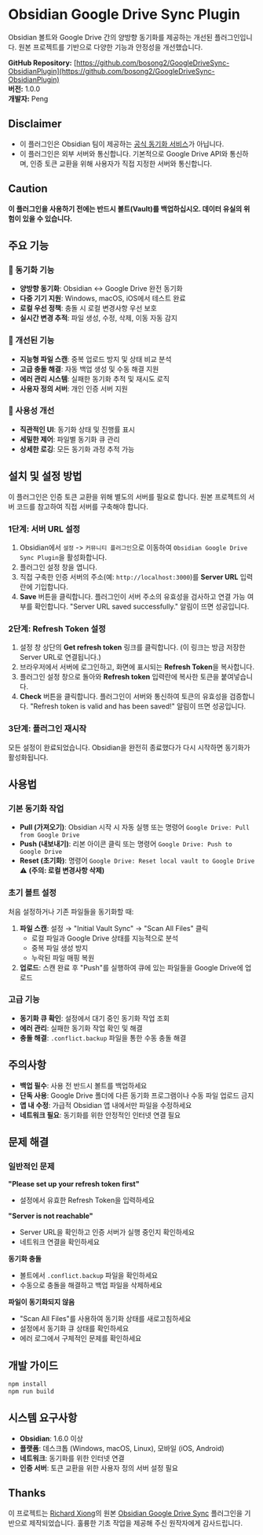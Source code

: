 # Obsidian Google Drive Sync Plugin

Obsidian 볼트와 Google Drive 간의 양방향 동기화를 제공하는 개선된 플러그인입니다. 원본 프로젝트를 기반으로 다양한 기능과 안정성을 개선했습니다.

**GitHub Repository:** [https://github.com/bosong2/GoogleDriveSync-ObsidianPlugin](https://github.com/bosong2/GoogleDriveSync-ObsidianPlugin)  
**버전:** 1.0.0  
**개발자:** Peng

## Disclaimer

-   이 플러그인은 Obsidian 팀이 제공하는 [공식 동기화 서비스](https://obsidian.md/sync)가 아닙니다.
-   이 플러그인은 외부 서버와 통신합니다. 기본적으로 Google Drive API와 통신하며, 인증 토큰 교환을 위해 사용자가 직접 지정한 서버와 통신합니다.

## Caution

**이 플러그인을 사용하기 전에는 반드시 볼트(Vault)를 백업하십시오. 데이터 유실의 위험이 있을 수 있습니다.**

## 주요 기능

### 🔄 동기화 기능
-   **양방향 동기화**: Obsidian ↔ Google Drive 완전 동기화
-   **다중 기기 지원**: Windows, macOS, iOS에서 테스트 완료
-   **로컬 우선 정책**: 충돌 시 로컬 변경사항 우선 보호
-   **실시간 변경 추적**: 파일 생성, 수정, 삭제, 이동 자동 감지

### 🚀 개선된 기능
-   **지능형 파일 스캔**: 중복 업로드 방지 및 상태 비교 분석
-   **고급 충돌 해결**: 자동 백업 생성 및 수동 해결 지원
-   **에러 관리 시스템**: 실패한 동기화 추적 및 재시도 로직
-   **사용자 정의 서버**: 개인 인증 서버 지원

### 📱 사용성 개선
-   **직관적인 UI**: 동기화 상태 및 진행률 표시
-   **세밀한 제어**: 파일별 동기화 큐 관리
-   **상세한 로깅**: 모든 동기화 과정 추적 가능

## 설치 및 설정 방법

이 플러그인은 인증 토큰 교환을 위해 별도의 서버를 필요로 합니다. 원본 프로젝트의 서버 코드를 참고하여 직접 서버를 구축해야 합니다.

### 1단계: 서버 URL 설정

1.  Obsidian에서 `설정` -> `커뮤니티 플러그인`으로 이동하여 `Obsidian Google Drive Sync Plugin`을 활성화합니다.
2.  플러그인 설정 창을 엽니다.
3.  직접 구축한 인증 서버의 주소(예: `http://localhost:3000`)를 **Server URL** 입력란에 기입합니다.
4.  **Save** 버튼을 클릭합니다. 플러그인이 서버 주소의 유효성을 검사하고 연결 가능 여부를 확인합니다. "Server URL saved successfully." 알림이 뜨면 성공입니다.

### 2단계: Refresh Token 설정

1.  설정 창 상단의 **Get refresh token** 링크를 클릭합니다. (이 링크는 방금 저장한 Server URL로 연결됩니다.)
2.  브라우저에서 서버에 로그인하고, 화면에 표시되는 **Refresh Token**을 복사합니다.
3.  플러그인 설정 창으로 돌아와 **Refresh token** 입력란에 복사한 토큰을 붙여넣습니다.
4.  **Check** 버튼을 클릭합니다. 플러그인이 서버와 통신하여 토큰의 유효성을 검증합니다. "Refresh token is valid and has been saved!" 알림이 뜨면 성공입니다.

### 3단계: 플러그인 재시작

모든 설정이 완료되었습니다. Obsidian을 완전히 종료했다가 다시 시작하면 동기화가 활성화됩니다.

## 사용법

### 기본 동기화 작업

-   **Pull (가져오기)**: Obsidian 시작 시 자동 실행 또는 명령어 `Google Drive: Pull from Google Drive`
-   **Push (내보내기)**: 리본 아이콘 클릭 또는 명령어 `Google Drive: Push to Google Drive`
-   **Reset (초기화)**: 명령어 `Google Drive: Reset local vault to Google Drive` ⚠️ **(주의: 로컬 변경사항 삭제)**

### 초기 볼트 설정

처음 설정하거나 기존 파일들을 동기화할 때:

1. **파일 스캔**: 설정 → "Initial Vault Sync" → "Scan All Files" 클릭
   - 로컬 파일과 Google Drive 상태를 지능적으로 분석
   - 중복 파일 생성 방지
   - 누락된 파일 매핑 복원
2. **업로드**: 스캔 완료 후 "Push"를 실행하여 큐에 있는 파일들을 Google Drive에 업로드

### 고급 기능

-   **동기화 큐 확인**: 설정에서 대기 중인 동기화 작업 조회
-   **에러 관리**: 실패한 동기화 작업 확인 및 해결
-   **충돌 해결**: `.conflict.backup` 파일을 통한 수동 충돌 해결

## 주의사항

-   **백업 필수**: 사용 전 반드시 볼트를 백업하세요
-   **단독 사용**: Google Drive 폴더에 다른 동기화 프로그램이나 수동 파일 업로드 금지
-   **앱 내 수정**: 가급적 Obsidian 앱 내에서만 파일을 수정하세요
-   **네트워크 필요**: 동기화를 위한 안정적인 인터넷 연결 필요

## 문제 해결

### 일반적인 문제

**"Please set up your refresh token first"**
- 설정에서 유효한 Refresh Token을 입력하세요

**"Server is not reachable"**
- Server URL을 확인하고 인증 서버가 실행 중인지 확인하세요
- 네트워크 연결을 확인하세요

**동기화 충돌**
- 볼트에서 `.conflict.backup` 파일을 확인하세요
- 수동으로 충돌을 해결하고 백업 파일을 삭제하세요

**파일이 동기화되지 않음**
- "Scan All Files"를 사용하여 동기화 상태를 새로고침하세요
- 설정에서 동기화 큐 상태를 확인하세요
- 에러 로그에서 구체적인 문제를 확인하세요

## 개발 가이드

```bash
npm install
npm run build
```

## 시스템 요구사항

- **Obsidian**: 1.6.0 이상
- **플랫폼**: 데스크톱 (Windows, macOS, Linux), 모바일 (iOS, Android)
- **네트워크**: 동기화를 위한 인터넷 연결
- **인증 서버**: 토큰 교환을 위한 사용자 정의 서버 설정 필요

## Thanks

이 프로젝트는 [Richard Xiong](https://github.com/RichardX366)의 원본 [Obsidian Google Drive Sync](https://github.com/RichardX366/Obsidian-Google-Drive) 플러그인을 기반으로 제작되었습니다. 훌륭한 기초 작업을 제공해 주신 원작자에게 감사드립니다.
